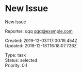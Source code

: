 # New Issue

New Issue

Reporter: qqq <qqq@example.com>  

Created: 2019-12-03T17:00:19.454Z  
Updated: 2019-12-18T16:18:07.726Z

Type: task  
Status: selected  
Priority: 0.1
